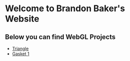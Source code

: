 # Welcome to Brandon Baker's Website

## Below you can find WebGL Projects

- [Triangle](https://bakebran.github.io/Brandon_Baker_IC1/index.html)
- [Gasket 1](https://bakebran.github.io/Brandon_Baker_HW1/gasket1-baker.html.html)
